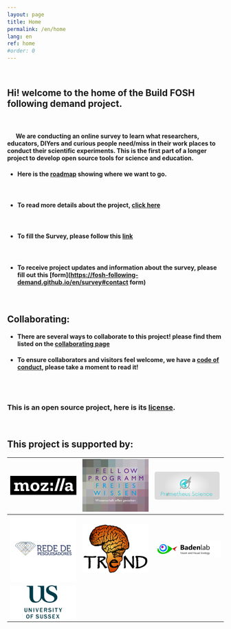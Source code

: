 ```yaml
---
layout: page
title: Home
permalink: /en/home
lang: en
ref: home
#order: 0
---
```



<br>

## Hi! welcome to the home of the Build FOSH following demand project.


<br>

#### &nbsp;&nbsp;&nbsp;&nbsp;&nbsp;&nbsp;We are conducting an online survey to learn what researchers, educators, DIYers and curious people need/miss in their work places to conduct their scientific experiments. This is the first part of a longer project to develop open source tools for science and education.

- #### Here is the [roadmap](https://github.com/orgs/FOSH-following-demand/projects/2) showing where we want to go.    

<br>


- #### To read more details about the project, [click here](https://fosh-following-demand.github.io/en/about)
<br>

- #### To fill the Survey, please follow this [link](https://fosh-following-demand.github.io/en/survey)
<br>

- #### To receive project updates and information about the survey, please fill out this [form](https://fosh-following-demand.github.io/en/survey#contact form)


<br>

## Collaborating:

- #### There are several ways to collaborate to this project! please find them listed on the [collaborating page](https://fosh-following-demand.github.io/en/collaborating)


- #### To ensure collaborators and visitors feel welcome, we have a [code of conduct](https://github.com/FOSH-following-demand/map_fosh_demand/blob/master/CODE_OF_CONDUCT.md), please take a moment to read it!


<br>
<br>


### This is an open source project, here is its [license](https://github.com/FOSH-following-demand/FOSH-following-demand.github.io/blob/master/LICENSE).

<br>

## This project is supported by:

![Mozilla Foundation](https://github.com/amchagas/media-for-reps/blob/master/logos/mozilla-logo-bw-rgb.png?raw=true)|![Wikimedia Deutschland](https://github.com/amchagas/media-for-reps/blob/master/logos/freieswissen.png?raw=true)|![Prometheus Science](https://github.com/amchagas/media-for-reps/blob/master/logos/logo1.png?raw=true)
---|---|---
![Rede de Pesquisadores](https://github.com/amchagas/media-for-reps/blob/master/logos/logo_rede_horizontal_cor.png?raw=true)|  ![Trend in Africa](https://github.com/amchagas/media-for-reps/blob/master/logos/TReND%20logo.png?raw=true)|![Baden Lab](https://github.com/amchagas/media-for-reps/blob/master/logos/badenlab.png?raw=true)
![University of Sussex](https://github.com/amchagas/media-for-reps/blob/master/logos/university_of_sussex.jpeg?raw=true) |
